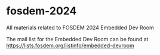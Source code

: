 # fosdem-2024
All materials related to FOSDEM 2024 Embedded Dev Room

The mail list for the Embedded Dev Room can be found at
https://lists.fosdem.org/listinfo/embedded-devroom
